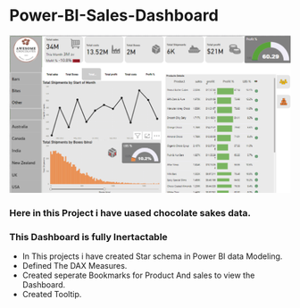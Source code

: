 # Power-BI-Sales-Dashboard

![Portfolio Dashboard](https://github.com/Rohit-Bhavikatte1/Power-BI-Sales-Dashboard/blob/main/Screenshot%202024-09-18%20150259.png)

### Here in this Project i have uased chocolate sakes data.
### This Dashboard is fully Inertactable 
- In This projects i have created Star schema in Power BI data Modeling.
- Defined The DAX Measures.
-  Created seperate Bookmarks for Product And sales to view the Dashboard.
-  Created Tooltip.
